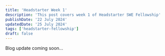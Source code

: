 ```yaml
---
title: 'Headstarter Week 1'
description: 'This post covers week 1 of Headstarter SWE Fellowship'
publishDate: '22 July 2024'
updatedDate: '25 July 2024'
tags: ['headstarter-fellowship']
draft: false
---
```


Blog update coming soon...